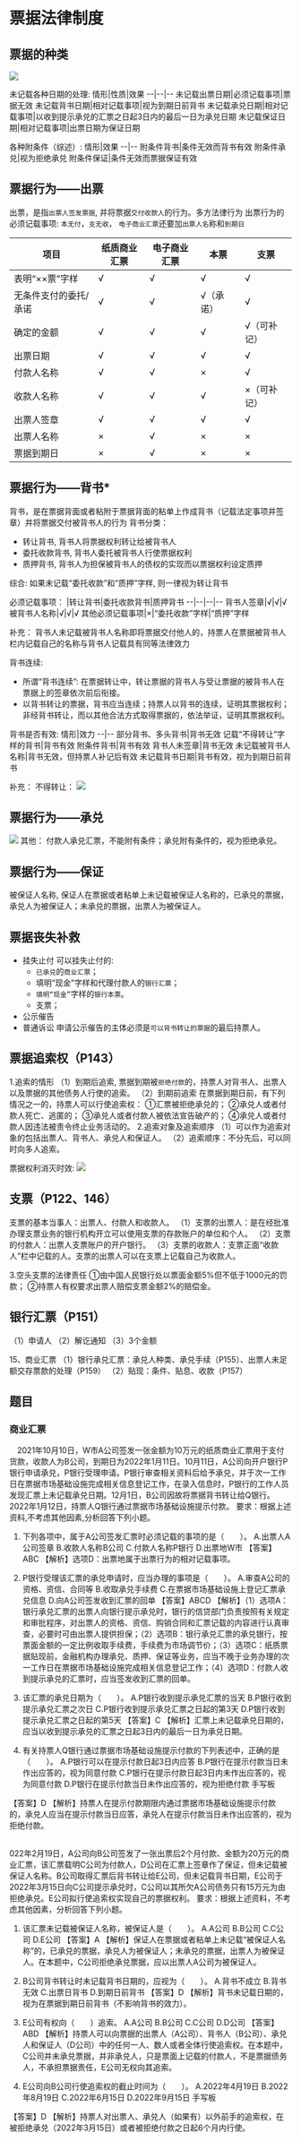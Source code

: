 # 票据法律制度

## 票据的种类
![](./票据法律制度/1.png)


未记载各种日期的处理:
情形|性质|效果
--|--|--
未记载出票日期|必须记载事项|票据无效
未记载背书日期|相对记载事项|视为到期日前背书
未记载承兑日期|相对记载事项|以收到提示承兑的汇票之日起3日内的最后一日为承兑日期
未记载保证日期|相对记载事项|出票日期为保证日期

各种附条件（综述）:
情形|效果
--|--
附条件背书|条件无效而背书有效
附条件承兑|视为拒绝承兑
附条件保证|条件无效而票据保证有效



## 票据行为——出票
出票，是指`出票人签发票据`, 并将票据`交付收款人`的行为。多方法律行为
出票行为的必须记载事项:
`本无付`，`支无收`， `电子商业汇票`还要加`出票人名`称和`到期日`

项目|纸质商业汇票|电子商业汇票|本票|支票
--|--|--|--|--
表明“××票”字样|√|√|√|√
无条件支付的委托/承诺|√|√|√（承诺）|√
确定的金额|√|√|√|√（可补记）
出票日期|√|√|√|√
付款人名称|√|√|×|√
收款人名称|√|√|√|×（可补记）
出票人签章|√|√|√|√
出票人名称|×|√|×|×
票据到期日|×|√|×|×


## 票据行为——背书*
背书，是在票据背面或者粘附于票据背面的粘单上作成背书（记载法定事项并签章）并将票据交付被背书人的行为
背书分类：
- 转让背书, 背书人将票据权利转让给被背书人
- 委托收款背书, 背书人委托被背书人行使票据权利
- 质押背书, 背书人为担保被背书人的债权的实现而以票据权利设定质押

综合:
如果未记载“委托收款”和“质押”字样, 则一律视为转让背书


必须记载事项：
|转让背书|委托收款背书|质押背书
--|--|--|--
背书人签章|√|√|√
被背书人名称|√|√|√
其他必须记载事项|×|“委托收款”字样|“质押”字样

补充：
背书人未记载被背书人名称即将票据交付他人的，持票人在票据被背书人栏内记载自己的名称与背书人记载具有同等法律效力

背书连续:
- 所谓“背书连续”: 在票据转让中，转让票据的背书人与受让票据的被背书人在票据上的签章依次前后衔接。
- 以背书转让的票据，背书应当连续；持票人以背书的连续，证明其票据权利；非经背书转让，而以其他合法方式取得票据的，依法举证，证明其票据权利。

背书是否有效:
情形|效力
--|--
部分背书、多头背书|背书无效
记载“不得转让”字样的背书|背书有效
附条件背书|背书有效
背书人未签章|背书无效
未记载被背书人名称|背书无效，但持票人补记后有效
未记载背书日期|背书有效，视为到期日前背书

补充：
不得转让：
![](./票据法律制度/2.png)

## 票据行为——承兑
![](./票据法律制度/3.png)
其他：
付款人承兑汇票，不能附有条件；承兑附有条件的，视为拒绝承兑。

## 票据行为——保证
被保证人名称, 保证人在票据或者粘单上未记载被保证人名称的，已承兑的票据，承兑人为被保证人；未承兑的票据，出票人为被保证人。



## 票据丧失补救
- 挂失止付
    可以挂失止付的:
    - `已承兑`的`商业汇票`；
    - 填明“现金”字样和代理付款人的`银行汇票`；
    - `填明“现金”`字样的`银行本票`。
    - 支票；
- 公示催告
- 普通诉讼
申请公示催告的主体必须是`可以背书转让的票据`的最后持票人。



## 票据追索权（P143）
1.追索的情形
（1）到期后追索, 票据到期被`拒绝付款`的，持票人对背书人、出票人以及票据的其他债务人行使的追索。
（2）到期前追索
在票据到期日前，有下列情况之一的，持票人可以行使追索权：
①汇票被拒绝承兑的；
②承兑人或者付款人死亡、逃匿的；
③承兑人或者付款人被依法宣告破产的；
④承兑人或者付款人因违法被责令终止业务活动的。
2.追索对象及追索顺序
（1）可以作为追索对象的包括出票人、背书人、承兑人和保证人。
（2）追索顺序：不分先后，可以同时向多人追索。



票据权利消灭时效:
![](./票据法律制度/4.png)




## 支票（P122、146）
支票的基本当事人：出票人、付款人和收款人。
（1）支票的出票人：是在经批准办理支票业务的银行机构开立可以使用支票的存款账户的单位和个人。
（2）支票的付款人：出票人支票账户的开户银行。
（3）支票的收款人：支票正面“收款人”栏中记载的人。支票的出票人可以在支票上记载自己为收款人。

3.空头支票的法律责任
①由中国人民银行处以票面金额5%但不低于1000元的罚款；
②持票人有权要求出票人赔偿支票金额2%的赔偿金。


## 银行汇票（P151）
（1）申请人
（2）解讫通知
（3）3个金额



15、商业汇票
（1）银行承兑汇票：承兑人种类、承兑手续（P155）、出票人未足额交存票款的处理（P159）
（2）贴现：条件、贴息、收款（P157）






## 题目

### 商业汇票
 　2021年10月10日，W市A公司签发一张金额为10万元的纸质商业汇票用于支付货款，收款人为B公司，到期日为2022年1月11日。10月11日，A公司向开户银行P银行申请承兑，P银行受理申请。P银行审查相关资料后给予承兑，并于次一工作日在票据市场基础设施完成相关信息登记工作，在录入信息时，P银行的工作人员发现汇票上未记载承兑日期。12月1日，B公司因故将票据背书转让给Q银行。2022年1月12日，持票人Q银行通过票据市场基础设施提示付款。
要求：根据上述资料,不考虑其他因素,分析回答下列小题。
1. 下列各项中，属于A公司签发汇票时必须记载的事项的是（　　）。
  A.出票人A公司签章
  B.收款人名称B公司
  C.付款人名称P银行
  D.出票地W市
  【答案】ABC
  【解析】选项D：出票地属于出票行为的相对记载事项。

2. P银行受理该汇票的承兑申请时，应当办理的事项是（　　）。
  A.审查A公司的资格、资信、合同等
  B.收取承兑手续费
  C.在票据市场基础设施上登记汇票承兑信息
  D.向A公司签发收到汇票的回单
  【答案】ABCD
  【解析】（1）选项A：银行承兑汇票的出票人向银行提示承兑时，银行的信贷部门负责按照有关规定和审批程序，对出票人的资格、资信、购销合同和汇票记载的内容进行认真审查，必要时可由出票人提供担保；（2）选项B：银行承兑汇票的承兑银行，按票面金额的一定比例收取手续费，手续费为市场调节价；（3）选项C：纸质票据贴现前，金融机构办理承兑、质押、保证等业务，应当不晚于业务办理的次一工作日在票据市场基础设施完成相关信息登记工作；（4）选项D：付款人收到提示承兑的汇票时，应当签发收到汇票的回单。


3. 该汇票的承兑日期为（　　）。
  A.P银行收到提示承兑汇票的当天
  B.P银行收到提示承兑汇票之次日
  C.P银行收到提示承兑汇票之日起的第3天
  D.P银行收到提示承兑汇票之日起的第5天
  【答案】C
【解析】汇票上未记载承兑日期的，应当以收到提示承兑的汇票之日起3日内的最后一日为承兑日期。
4. 有关持票人Q银行通过票据市场基础设施提示付款的下列表述中，正确的是（　　）。
  A.P银行可以在提示付款日起3日内应答
  B.P银行在提示付款当日未作出应答的，视为同意付款
  C.P银行在提示付款日起3日内未作出应答的，视为同意付款
  D.P银行在提示付款当日未作出应答的，视为拒绝付款
    手写板
 
【答案】D
【解析】持票人在提示付款期限内通过票据市场基础设施提示付款的，承兑人应当在提示付款当日应答，承兑人在提示付款当日未作出应答的，视为拒绝付款。




##

022年2月19日，A公司向B公司签发了一张出票后2个月付款、金额为20万元的商业汇票，该汇票载明C公司为付款人，D公司在汇票上签章作了保证，但未记载被保证人名称。B公司取得汇票后背书转让给E公司，但未记载背书日期，E公司于2022年3月15日向C公司提示承兑时，C公司以其所欠A公司债务只有15万元为由拒绝承兑。E公司拟行使追索权实现自己的票据权利。
要求：根据上述资料，不考虑其他因素，分析回答下列小题。

1. 该汇票未记载被保证人名称，被保证人是（　　）。
  A.A公司
  B.B公司
  C.C公司
  D.E公司
  【答案】A
  【解析】保证人在票据或者粘单上未记载“被保证人名称”的，已承兑的票据，承兑人为被保证人；未承兑的票据，出票人为被保证人。在本题中，C公司拒绝承兑票据，应以出票人A公司为被保证人。



2. B公司背书转让时未记载背书日期的，应视为（　　）。
A.背书不成立
B.背书无效
C.出票日背书
D.到期日前背书
【答案】D
【解析】背书未记载日期的，视为在票据到期日前背书（不影响背书的效力）。

3. E公司有权向（　　）追索。
  A.A公司
  B.B公司
  C.C公司
  D.D公司
  【答案】ABD
  【解析】持票人可以向票据的出票人（A公司）、背书人（B公司）、承兑人和保证人（D公司）中的任何一人、数人或者全体行使追索权。在本题中，C公司并未承兑票据，并非承兑人，只是票面上记载的付款人，不是票据债务人，不承担票据责任，E公司无权向其追索。


4. E公司向B公司行使追索权的截止时间为（　　）。
  A.2022年4月19日
  B.2022年8月19日
  C.2022年6月15日
  D.2022年9月15日
    手写板
  
  【答案】D
  【解析】持票人对出票人、承兑人（如果有）以外前手的追索权，在被拒绝承兑（2022年3月15日）或者被拒绝付款之日起6个月内行使。























